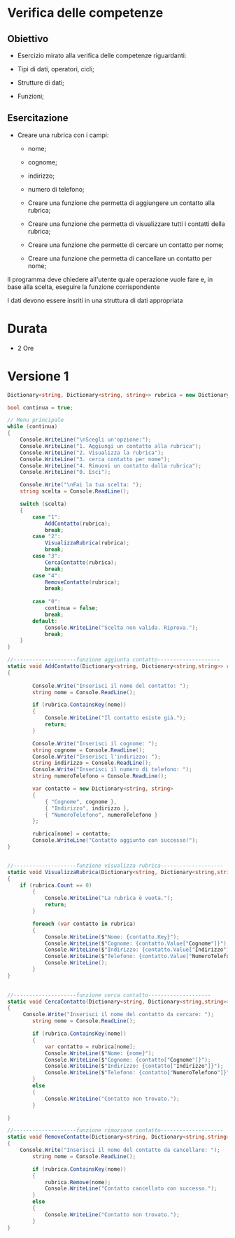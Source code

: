 # Verifica delle competenze

## Obiettivo

- Esercizio mirato alla verifica delle competenze riguardanti:

- Tipi di dati, operatori, cicli;
- Strutture di dati;
- Funzioni;

## Esercitazione

- Creare una rubrica con i campi:

    - nome;
    - cognome;
    - indirizzo;
    - numero di telefono;

    - Creare una funzione che permetta di aggiungere un contatto alla rubrica;
    - Creare una funzione che permetta di visualizzare tutti i contatti della rubrica;
    - Creare una funzione che permette di cercare un contatto per nome;
    - Creare una funzione che permetta di cancellare un contatto per nome;

Il programma deve chiedere all'utente quale operazione vuole fare e, in base alla scelta, eseguire la funzione corrispondente

I dati devono essere insriti in una struttura di dati appropriata

# Durata

- 2 Ore

# Versione 1

```csharp
Dictionary<string, Dictionary<string, string>> rubrica = new Dictionary<string, Dictionary<string, string>>();

bool continua = true;

// Menu principale
while (continua)
{
    Console.WriteLine("\nScegli un'opzione:");
    Console.WriteLine("1. Aggiungi un contatto alla rubrica");
    Console.WriteLine("2. Visualizza la rubrica");
    Console.WriteLine("3. cerca contatto per nome");
    Console.WriteLine("4. Rimuovi un contatto dalla rubrica");
    Console.WriteLine("0. Esci");

    Console.Write("\nFai la tua scelta: ");
    string scelta = Console.ReadLine();

    switch (scelta)
    {
        case "1":
            AddContatto(rubrica);
            break;
        case "2":
            VisualizzaRubrica(rubrica);
            break;
        case "3":
            CercaContatto(rubrica);
            break;
        case "4":
            RemoveContatto(rubrica);
            break;
   
        case "0":
            continua = false;
            break;
        default:
            Console.WriteLine("Scelta non valida. Riprova.");
            break;
    }
}

//--------------------funzione aggiunta contatto--------------------
static void AddContatto(Dictionary<string, Dictionary<string,string>> rubrica)
{ 
     
        Console.Write("Inserisci il nome del contatto: ");
        string nome = Console.ReadLine();

        if (rubrica.ContainsKey(nome))
        {
            Console.WriteLine("Il contatto esiste già.");
            return;
        }

        Console.Write("Inserisci il cognome: ");
        string cognome = Console.ReadLine();
        Console.Write("Inserisci l'indirizzo: ");
        string indirizzo = Console.ReadLine();
        Console.Write("Inserisci il numero di telefono: ");
        string numeroTelefono = Console.ReadLine();

        var contatto = new Dictionary<string, string>
        {
            { "Cognome", cognome },
            { "Indirizzo", indirizzo },
            { "NumeroTelefono", numeroTelefono }
        };

        rubrica[nome] = contatto;
        Console.WriteLine("Contatto aggiunto con successo!");
}


//--------------------funzione visualizza rubrica--------------------
static void VisualizzaRubrica(Dictionary<string, Dictionary<string,string>> rubrica)
{
    if (rubrica.Count == 0)
        {
            Console.WriteLine("La rubrica è vuota.");
            return;
        }

        foreach (var contatto in rubrica)
        {
            Console.WriteLine($"Nome: {contatto.Key}");
            Console.WriteLine($"Cognome: {contatto.Value["Cognome"]}");
            Console.WriteLine($"Indirizzo: {contatto.Value["Indirizzo"]}");
            Console.WriteLine($"Telefono: {contatto.Value["NumeroTelefono"]}");
            Console.WriteLine();
        }
}
        

//--------------------funzione cerca contatto--------------------
static void CercaContatto(Dictionary<string, Dictionary<string,string>> rubrica)
{
     Console.Write("Inserisci il nome del contatto da cercare: ");
        string nome = Console.ReadLine();

        if (rubrica.ContainsKey(nome))
        {
            var contatto = rubrica[nome];
            Console.WriteLine($"Nome: {nome}");
            Console.WriteLine($"Cognome: {contatto["Cognome"]}");
            Console.WriteLine($"Indirizzo: {contatto["Indirizzo"]}");
            Console.WriteLine($"Telefono: {contatto["NumeroTelefono"]}");
        }
        else
        {
            Console.WriteLine("Contatto non trovato.");
        }

}

//--------------------funzione rimozione contatto--------------------
static void RemoveContatto(Dictionary<string, Dictionary<string,string>> rubrica)
{
    Console.Write("Inserisci il nome del contatto da cancellare: ");
        string nome = Console.ReadLine();

        if (rubrica.ContainsKey(nome))
        {
            rubrica.Remove(nome);
            Console.WriteLine("Contatto cancellato con successo.");
        }
        else
        {
            Console.WriteLine("Contatto non trovato.");
        }
}
```

